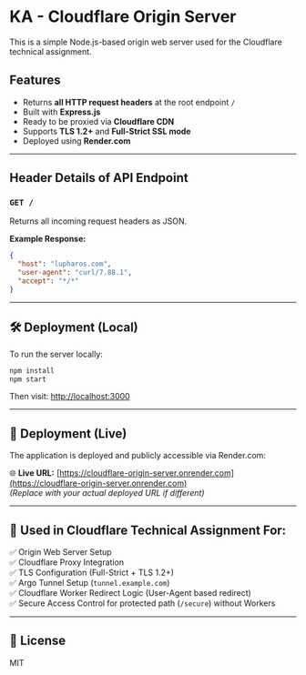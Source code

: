 # KA - Cloudflare Origin Server

This is a simple Node.js-based origin web server used for the Cloudflare technical assignment.

## Features

- Returns **all HTTP request headers** at the root endpoint `/`
- Built with **Express.js**
- Ready to be proxied via **Cloudflare CDN**
- Supports **TLS 1.2+** and **Full-Strict SSL mode**
- Deployed using **Render.com**

---

## Header Details of API Endpoint

### `GET /`

Returns all incoming request headers as JSON.

**Example Response:**

```json
{
  "host": "lupharos.com",
  "user-agent": "curl/7.88.1",
  "accept": "*/*"
}
```

---

## 🛠️ Deployment (Local)

To run the server locally:

```bash
npm install
npm start
```

Then visit: [http://localhost:3000](http://localhost:3000)

---

## 🚀 Deployment (Live)

The application is deployed and publicly accessible via Render.com:

🌐 **Live URL:** [https://cloudflare-origin-server.onrender.com](https://cloudflare-origin-server.onrender.com)  
*(Replace with your actual deployed URL if different)*

---

## 📌 Used in Cloudflare Technical Assignment For:

✅ Origin Web Server Setup  
✅ Cloudflare Proxy Integration  
✅ TLS Configuration (Full-Strict + TLS 1.2+)  
✅ Argo Tunnel Setup (`tunnel.example.com`)  
✅ Cloudflare Worker Redirect Logic (User-Agent based redirect)  
✅ Secure Access Control for protected path (`/secure`) without Workers

---

## 📄 License

MIT

